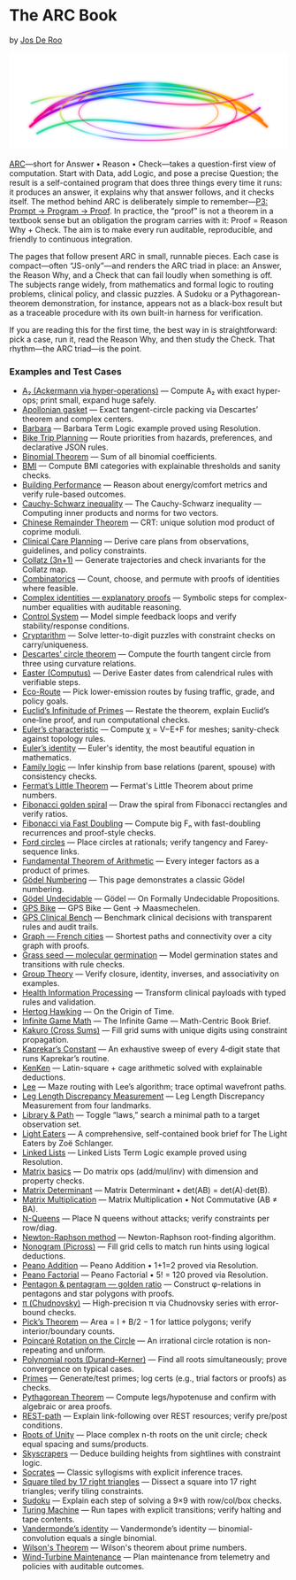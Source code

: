 # The ARC Book
by [Jos De Roo](https://josd.github.io/)

<p align="center">
  <img src="./arc.svg" alt="" width="960">
</p>

[ARC](https://josd.github.io/arc/)—short for Answer • Reason • Check—takes
a question-first view of computation. Start with Data, add Logic, and pose
a precise Question; the result is a self-contained program that does three
things every time it runs: it produces an answer, it explains why that answer
follows, and it checks itself. The method behind ARC is deliberately simple
to remember—[P3: Prompt → Program → Proof](https://josd.github.io/arc/p3.html).
In practice, the “proof” is not a theorem in a textbook sense but an obligation
the program carries with it: Proof = Reason Why + Check. The aim is to make
every run auditable, reproducible, and friendly to continuous integration.

The pages that follow present ARC in small, runnable pieces. Each case is 
compact—often “JS-only”—and renders the ARC triad in place: an Answer, 
the Reason Why, and a Check that can fail loudly when something is off. The 
subjects range widely, from mathematics and formal logic to routing problems, 
clinical policy, and classic puzzles. A Sudoku or a Pythagorean-theorem 
demonstration, for instance, appears not as a black-box result but as a
traceable procedure with its own built-in harness for verification.

If you are reading this for the first time, the best way in is straightforward: 
pick a case, run it, read the Reason Why, and then study the Check. That 
rhythm—the ARC triad—is the point.

### Examples and Test Cases
- [A₂ (Ackermann via hyper-operations)](https://josd.github.io/arc/etc/ackermann.html) — Compute A₂ with exact hyper-ops; print small, expand huge safely.
- [Apollonian gasket](https://josd.github.io/arc/etc/apollonian_gasket.html) — Exact tangent-circle packing via Descartes’ theorem and complex centers.
- [Barbara](https://josd.github.io/arc/etc/barbara.html) — Barbara Term Logic example proved using Resolution.
- [Bike Trip Planning](https://josd.github.io/arc/etc/bike_trip.html) — Route priorities from hazards, preferences, and declarative JSON rules.
- [Binomial Theorem](https://josd.github.io/arc/etc/binomial_theorem.html) — Sum of all binomial coefficients.
- [BMI](https://josd.github.io/arc/etc/bmi.html) — Compute BMI categories with explainable thresholds and sanity checks.
- [Building Performance](https://josd.github.io/arc/etc/building_performance.html) — Reason about energy/comfort metrics and verify rule-based outcomes.
- [Cauchy-Schwarz inequality](https://josd.github.io/arc/etc/cauchy_schwarz.html) — The Cauchy-Schwarz inequality — Computing inner products and norms for two vectors.
- [Chinese Remainder Theorem](https://josd.github.io/arc/etc/chinese_remainder_theorem.html) — CRT: unique solution mod product of coprime moduli.
- [Clinical Care Planning](https://josd.github.io/arc/etc/clinical_care.html) — Derive care plans from observations, guidelines, and policy constraints.
- [Collatz (3n+1)](https://josd.github.io/arc/etc/collatz.html) — Generate trajectories and check invariants for the Collatz map.
- [Combinatorics](https://josd.github.io/arc/etc/combinatorics.html) — Count, choose, and permute with proofs of identities where feasible.
- [Complex identities — explanatory proofs](https://josd.github.io/arc/etc/complex.html) — Symbolic steps for complex-number equalities with auditable reasoning.
- [Control System](https://josd.github.io/arc/etc/control_system.html) — Model simple feedback loops and verify stability/response conditions.
- [Cryptarithm](https://josd.github.io/arc/etc/cryptarithm.html) — Solve letter-to-digit puzzles with constraint checks on carry/uniqueness.
- [Descartes’ circle theorem](https://josd.github.io/arc/etc/descartes_circles.html) — Compute the fourth tangent circle from three using curvature relations.
- [Easter (Computus)](https://josd.github.io/arc/etc/easter.html) — Derive Easter dates from calendrical rules with verifiable steps.
- [Eco-Route](https://josd.github.io/arc/etc/eco_route.html) — Pick lower-emission routes by fusing traffic, grade, and policy goals.
- [Euclid’s Infinitude of Primes](https://josd.github.io/arc/etc/euclid_infinitude.html) — Restate the theorem, explain Euclid’s one‑line proof, and run computational checks.
- [Euler’s characteristic](https://josd.github.io/arc/etc/euler_characteristic.html) — Compute χ = V−E+F for meshes; sanity-check against topology rules.
- [Euler’s identity](https://josd.github.io/arc/etc/euler_identity.html) — Euler's identity, the most beautiful equation in mathematics.
- [Family logic](https://josd.github.io/arc/etc/family.html) — Infer kinship from base relations (parent, spouse) with consistency checks.
- [Fermat’s Little Theorem](https://josd.github.io/arc/etc/fermat_little_theorem.html) — Fermat's Little Theorem about prime numbers.
- [Fibonacci golden spiral](https://josd.github.io/arc/etc/fibonacci_golden_spiral.html) — Draw the spiral from Fibonacci rectangles and verify ratios.
- [Fibonacci via Fast Doubling](https://josd.github.io/arc/etc/fibonacci.html) — Compute big Fₙ with fast-doubling recurrences and proof-style checks.
- [Ford circles](https://josd.github.io/arc/etc/ford_circles.html) — Place circles at rationals; verify tangency and Farey-sequence links.
- [Fundamental Theorem of Arithmetic](https://josd.github.io/arc/etc/fundamental_theorem_arithmetic.html) — Every integer factors as a product of primes.
- [Gödel Numbering](https://josd.github.io/arc/etc/godel_numbering.html) — This page demonstrates a classic Gödel numbering.
- [Gödel Undecidable](https://josd.github.io/arc/etc/godel_undecidable.html) — Gödel — On Formally Undecidable Propositions.
- [GPS Bike](https://josd.github.io/arc/etc/gps_bike.html) — GPS Bike — Gent → Maasmechelen.
- [GPS Clinical Bench](https://josd.github.io/arc/etc/gps_clinical_bench.html) — Benchmark clinical decisions with transparent rules and audit trails.
- [Graph — French cities](https://josd.github.io/arc/etc/graph_french.html) — Shortest paths and connectivity over a city graph with proofs.
- [Grass seed — molecular germination](https://josd.github.io/arc/etc/grass_molecular.html) — Model germination states and transitions with rule checks.
- [Group Theory](https://josd.github.io/arc/etc/group_theory.html) — Verify closure, identity, inverses, and associativity on examples.
- [Health Information Processing](https://josd.github.io/arc/etc/health_info.html) — Transform clinical payloads with typed rules and validation.
- [Hertog Hawking](https://josd.github.io/arc/etc/hertog_hawking.html) — On the Origin of Time.
- [Infinite Game Math](https://josd.github.io/arc/etc/infinite_game_math.html) — The Infinite Game — Math-Centric Book Brief.
- [Kakuro (Cross Sums)](https://josd.github.io/arc/etc/kakuro.html) — Fill grid sums with unique digits using constraint propagation.
- [Kaprekar’s Constant](https://josd.github.io/arc/etc/kaprekar_constant.html) — An exhaustive sweep of every 4‑digit state that runs Kaprekar’s routine.
- [KenKen](https://josd.github.io/arc/etc/kenken.html) — Latin-square + cage arithmetic solved with explainable deductions.
- [Lee](https://josd.github.io/arc/etc/lee.html) — Maze routing with Lee’s algorithm; trace optimal wavefront paths.
- [Leg Length Discrepancy Measurement](https://josd.github.io/arc/etc/lldm.html) — Leg Length Discrepancy Measurement from four landmarks.
- [Library & Path](https://josd.github.io/arc/etc/library_and_path.html) — Toggle “laws,” search a minimal path to a target observation set.
- [Light Eaters](https://josd.github.io/arc/etc/light_eaters.html) — A comprehensive, self-contained book brief for The Light Eaters by Zoë Schlanger.
- [Linked Lists](https://josd.github.io/arc/etc/linked_lists.html) — Linked Lists Term Logic example proved using Resolution.
- [Matrix basics](https://josd.github.io/arc/etc/matrix.html) — Do matrix ops (add/mul/inv) with dimension and property checks.
- [Matrix Determinant](https://josd.github.io/arc/etc/matrix_determinant.html) — Matrix Determinant • det(AB) = det(A)·det(B).
- [Matrix Multiplication](https://josd.github.io/arc/etc/matrix_multiplication.html) — Matrix Multiplication • Not Commutative (AB ≠ BA).
- [N-Queens](https://josd.github.io/arc/etc/n_queens.html) — Place N queens without attacks; verify constraints per row/diag.
- [Newton-Raphson method](https://josd.github.io/arc/etc/newton_raphson.html) — Newton-Raphson root-finding algorithm.
- [Nonogram (Picross)](https://josd.github.io/arc/etc/nonogram.html) — Fill grid cells to match run hints using logical deductions.
- [Peano Addition](https://josd.github.io/arc/etc/peano_addition.html) — Peano Addition • 1+1=2 proved via Resolution.
- [Peano Factorial](https://josd.github.io/arc/etc/peano_factorial.html) — Peano Factorial • 5! = 120 proved via Resolution.
- [Pentagon & pentagram — golden ratio](https://josd.github.io/arc/etc/pentagon_pentagram.html) — Construct φ-relations in pentagons and star polygons with proofs.
- [π (Chudnovsky)](https://josd.github.io/arc/etc/pi.html) — High-precision π via Chudnovsky series with error-bound checks.
- [Pick’s Theorem](https://josd.github.io/arc/etc/picks_theorem.html) — Area = I + B/2 − 1 for lattice polygons; verify interior/boundary counts.
- [Poincaré Rotation on the Circle](https://josd.github.io/arc/etc/poincare.html) — An irrational circle rotation is non-repeating and uniform.
- [Polynomial roots (Durand–Kerner)](https://josd.github.io/arc/etc/polynomial.html) — Find all roots simultaneously; prove convergence on typical cases.
- [Primes](https://josd.github.io/arc/etc/prime.html) — Generate/test primes; log certs (e.g., trial factors or proofs) as checks.
- [Pythagorean Theorem](https://josd.github.io/arc/etc/pythagorean_theorem.html) — Compute legs/hypotenuse and confirm with algebraic or area proofs.
- [REST-path](https://josd.github.io/arc/etc/rest_path.html) — Explain link-following over REST resources; verify pre/post conditions.
- [Roots of Unity](https://josd.github.io/arc/etc/roots_of_unity.html) — Place complex n-th roots on the unit circle; check equal spacing and sums/products.
- [Skyscrapers](https://josd.github.io/arc/etc/skyscrapers.html) — Deduce building heights from sightlines with constraint logic.
- [Socrates](https://josd.github.io/arc/etc/socrates.html) — Classic syllogisms with explicit inference traces.
- [Square tiled by 17 right triangles](https://josd.github.io/arc/etc/square_triangles.html) — Dissect a square into 17 right triangles; verify tiling constraints.
- [Sudoku](https://josd.github.io/arc/etc/sudoku.html) — Explain each step of solving a 9×9 with row/col/box checks.
- [Turing Machine](https://josd.github.io/arc/etc/turing.html) — Run tapes with explicit transitions; verify halting and tape contents.
- [Vandermonde’s identity](https://josd.github.io/arc/etc/vandermonde_identity.html) — Vandermonde’s identity — binomial-convolution equals a single binomial.
- [Wilson's Theorem](https://josd.github.io/arc/etc/wilson_theorem.html) — Wilson's theorem about prime numbers.
- [Wind-Turbine Maintenance](https://josd.github.io/arc/etc/wind_turbines.html) — Plan maintenance from telemetry and policies with auditable outcomes.

